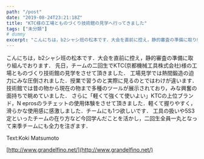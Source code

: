 ```yaml
---
path: "/post"
date: "2019-08-24T23:21:18Z"
title: "KTC様の工場とものづくり技術館の見学へ行ってきました"
tags: ["未分類"]
# dummy
excerpt: "こんにちは，b2シャシ班の松本です．大会を直前に控え，静的審査の準備に取り組んでおります．先日，チームの二回生でKTC(京都機械工具株式会社)様の工場とものづくり技術館の見学をさせて頂きました．工場..."
---
```


[](24-1.jpg)

こんにちは，b2シャシ班の松本です．大会を直前に控え，静的審査の準備に取り組んでおります．
先日，チームの二回生でKTC(京都機械工具株式会社)様の工場とものづくり技術館の見学をさせて頂きました．
工場見学では熱間鍛造の迫力にみな圧倒されました．授業で習うのと実際に見るのとではわけが違います．
技術館では昔の物から現在の物まで多種のツールが展示されており，みな興奮の面持ちで眺めていました．
さらに「軽くて強くて使いよい」KTCの上位ブランド，N eprosのラチェットの使用体験をさせて頂きました．軽くて握りやすく，滑らかな使用感に感激しました．チームにも1つ欲しいです．
工具の扱いや5S3定といったチームの在り方など今回学んだことを活かし，二回生全員一丸となって来季チームにも全力を注ぎます．

Text:Koki Matsumoto

[http://www.grandelfino.net/](http://www.grandelfino.net/)